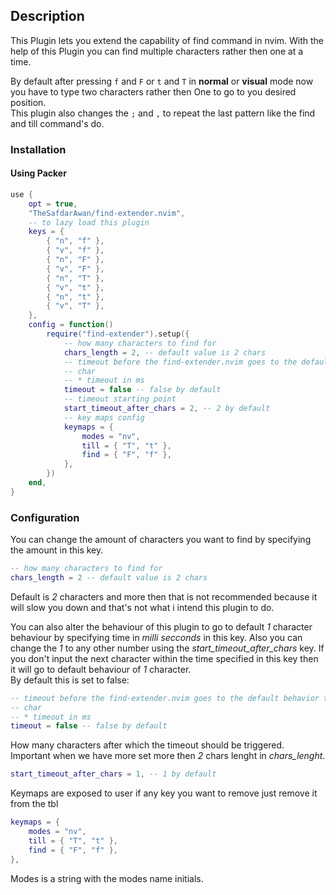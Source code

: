 ## Description

This Plugin lets you extend the capability of find command in nvim. With the help of this
Plugin you can find multiple characters rather then one at a time.

By default after pressing `f` and `F` or `t` and `T` in **normal** or **visual** mode now
you have to type two characters rather then One to go to you desired position.<BR>
This plugin also changes the `;` and `,` to repeat the last pattern like the find and till
command's do.

### Installation

#### Using Packer

```lua
use {
    opt = true,
    "TheSafdarAwan/find-extender.nvim",
    -- to lazy load this plugin
    keys = {
        { "n", "f" },
        { "v", "f" },
        { "n", "F" },
        { "v", "F" },
        { "n", "T" },
        { "v", "t" },
        { "n", "t" },
        { "v", "T" },
    },
    config = function()
        require("find-extender").setup({
            -- how many characters to find for
            chars_length = 2, -- default value is 2 chars
            -- timeout before the find-extender.nvim goes to the default behavior to find 1
            -- char
            -- * timeout in ms
            timeout = false -- false by default
            -- timeout starting point
            start_timeout_after_chars = 2, -- 2 by default
            -- key maps config
            keymaps = {
                modes = "nv",
                till = { "T", "t" },
                find = { "F", "f" },
            },
        })
    end,
}
```

### Configuration

You can change the amount of characters you want to find by specifying the amount in
this key.

```lua
-- how many characters to find for
chars_length = 2 -- default value is 2 chars
```

Default is _2_ characters and more then that is not recommended because it will slow you down
and that's not what i intend this plugin to do.

You can also alter the behaviour of this plugin to go to default _1_
character behaviour by specifying time in _milli secconds_ in this key. Also you
can change the _1_ to any other number using the _start_timeout_after_chars_ key.
If you don't input the next character within the time specified in this key then it will go
to default behaviour of _1_ character.<BR>
By default this is set to false:

```lua
-- timeout before the find-extender.nvim goes to the default behavior to find 1
-- char
-- * timeout in ms
timeout = false -- false by default
```

How many characters after which the timeout should be triggered. Important when
we have more set more then _2_ chars lenght in _chars_lenght_.

```lua
start_timeout_after_chars = 1, -- 1 by default
```

Keymaps are exposed to user if any key you want to remove just remove it from the
tbl

```lua
keymaps = {
    modes = "nv",
    till = { "T", "t" },
    find = { "F", "f" },
},
```

Modes is a string with the modes name initials.
